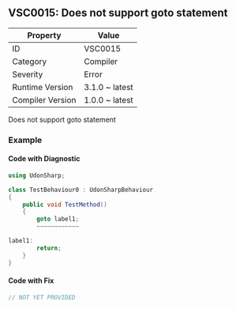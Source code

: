 ## VSC0015: Does not support goto statement

| Property         | Value          | 
| ---------------- | -------------- | 
| ID               | VSC0015        | 
| Category         | Compiler       | 
| Severity         | Error          | 
| Runtime Version  | 3.1.0 ~ latest | 
| Compiler Version | 1.0.0 ~ latest | 

Does not support goto statement  

### Example

#### Code with Diagnostic


```csharp
using UdonSharp;

class TestBehaviour0 : UdonSharpBehaviour
{
    public void TestMethod()
    {
        goto label1;
        ~~~~~~~~~~~~

label1:
        return;
    }
}
```

#### Code with Fix


```csharp
// NOT YET PROVIDED
```


